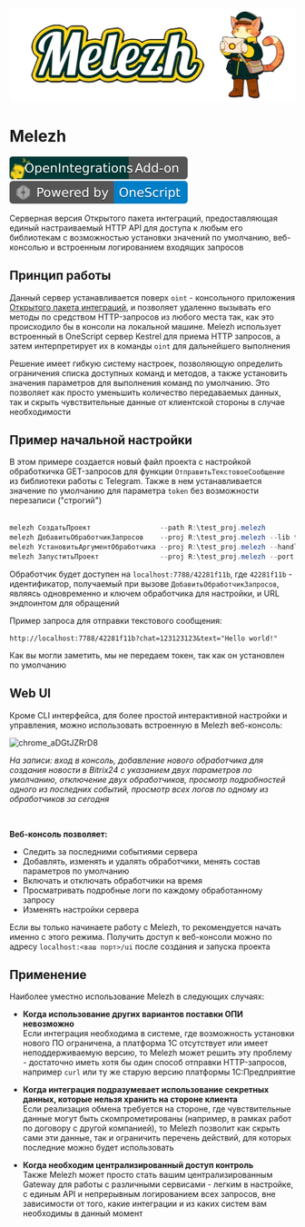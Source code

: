 ![cover](media/cover_s.png)




# Melezh

[![OpenIntegrations](media/addon.svg)](https://github.com/Bayselonarrend/OpenIntegrations)
[![OneScript](media/oscript.svg)](https://github.com/EvilBeaver/OneScript)


Серверная версия Открытого пакета интеграций, предоставляющая единый настраиваемый HTTP API для доступа к любым его библиотекам с возможностью установки значений по умолчанию, веб-консолью и встроенным логированием входящих запросов

## Принцип работы

Данный сервер устанавливается поверх `oint` - консольного приложения [Открытого пакета интеграций](https://github.com/Bayselonarrend/OpenIntegrations), и позволяет удаленно вызывать его методы по средством HTTP-запросов из любого места так, как это происходило бы в консоли на локальной машине. Melezh использует встроенный в OneScript сервер Kestrel для приема HTTP запросов, а затем интерпретирует их в команды `oint` для дальнейшего выполнения

Решение имеет гибкую систему настроек, позволяющую определить ограничения списка доступных команд и методов, а также установить значения параметров для выполнения команд по умолчанию. Это позволяет как просто уменьшить количество передаваемых данных, так и скрыть чувствительные данные от клиентской стороны в случае необходимости


## Пример начальной настройки

В этом примере создается новый файл проекта с настройкой обработкичка GET-запросов для функции `ОтправитьТекстовоеСообщение` из библиотеки работы с Telegram. Также в нем устанавливается значение по умолчанию для параметра `token` без возможности перезаписи ("строгий")

```powershell

melezh СоздатьПроект                 --path R:\test_proj.melezh
melezh ДобавитьОбработчикЗапросов    --proj R:\test_proj.melezh --lib telegram --func ОтправитьТекстовоеСообщение --method GET
melezh УстановитьАргументОбработчика --proj R:\test_proj.melezh --handler 42281f11b --arg token --value "***" --strict true
melezh ЗапуститьПроект               --proj R:\test_proj.melezh --port 7788

```

Обработчик будет доступен на `localhost:7788/42281f11b`, где `42281f11b` - идентификатор, получаемый при вызове `ДобавитьОбработчикЗапросов`, являясь одновременно и ключем обработчика для настройки, и URL эндпоинтом для обращений

Пример запроса для отправки текстового сообщения:

```url
http://localhost:7788/42281f11b?chat=123123123&text="Hello world!"
```

Как вы могли заметить, мы не передаем токен, так как он установлен по умолчанию

## Web UI

Кроме CLI интерфейса, для более простой интерактивной настройки и управления, можно использовать встроенную в Melezh веб-консоль:

![chrome_aDGtJZRrD8](https://github.com/user-attachments/assets/25762182-19b5-446c-8135-e87339cd7b02)

*На записи: вход в консоль, добавление нового обработчика для создания новости в Bitrix24 с указанием двух параметров по умолчанию, отключение двух обработчиков, просмотр подробностей одного из последних событий, просмотр всех логов по одному из обработчиков за сегодня*

<br>

**Веб-консоль позволяет:**
- Следить за последними событиями сервера
- Добавлять, изменять и удалять обработчики, менять состав параметров по умолчанию
- Включать и отключать обработчики на время
- Просматривать подробные логи по каждому обработанному запросу
- Изменять настройки сервера

Если вы только начинаете работу с Melezh, то рекомендуется начать именно с этого режима. Получить доступ к веб-консоли можно по адресу `localhost:<ваш порт>/ui` после создания и запуска проекта


## Применение

Наиболее уместно использование Melezh в следующих случаях:

+ **Когда использование других вариантов поставки ОПИ невозможно** <br>
  Если интеграция необходима в системе, где возможность установки нового ПО ограничена, а платформа 1С отсутствует или имеет неподдерживаемую версию, то Melezh может решить эту проблему - достаточно иметь хотя бы один способ отправки HTTP-запросов, например `curl` или ту же старую версию платформы 1С:Предприятие

+ **Когда интеграция подразумевает использование секретных данных, которые нельзя хранить на стороне клиента** <br>
  Если реализация обмена требуется на стороне, где чувствительные данные могут быть скомпрометированы (например, в рамках работ по договору с другой компанией), то Melezh позволит как скрыть сами эти данные, так и ограничить перечень действий, для которых последние можно будет использовать

+ **Когда необходим централизированный доступ контроль** <br>
  Также Melezh может просто стать вашим централизированным Gateway для работы с различными сервисами - легким в настройке, с единым API и непрерывным логированием всех запросов, вне зависимости от того, какие интеграции и из каких систем вам необходимы в данный момент
